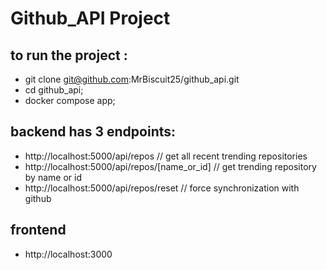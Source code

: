 # Github_API Project

## to run the project : 
- git clone git@github.com:MrBiscuit25/github_api.git
- cd github_api;  
- docker compose app;

## backend has 3 endpoints:
- http://localhost:5000/api/repos  // get all recent trending repositories 
- http://localhost:5000/api/repos/[name_or_id] // get trending repository by name or id
- http://localhost:5000/api/repos/reset // force synchronization with github

## frontend 
- http://localhost:3000
